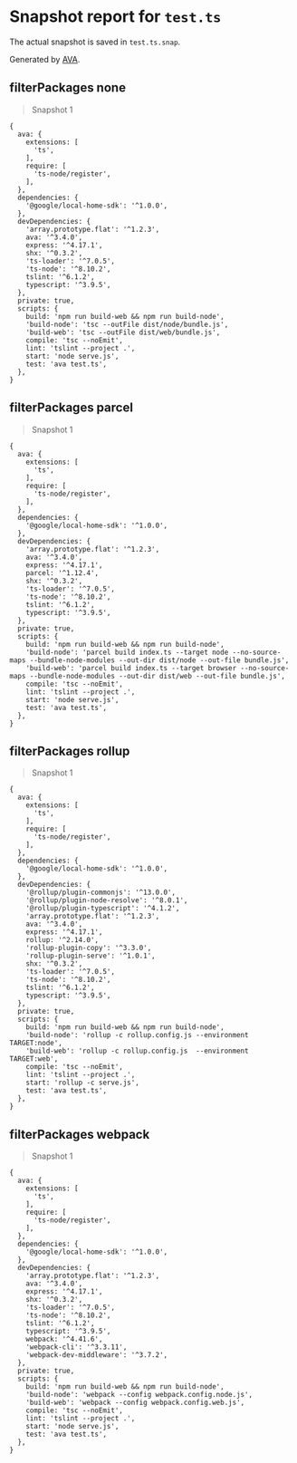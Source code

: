 # Snapshot report for `test.ts`

The actual snapshot is saved in `test.ts.snap`.

Generated by [AVA](https://avajs.dev).

## filterPackages none

> Snapshot 1

    {
      ava: {
        extensions: [
          'ts',
        ],
        require: [
          'ts-node/register',
        ],
      },
      dependencies: {
        '@google/local-home-sdk': '^1.0.0',
      },
      devDependencies: {
        'array.prototype.flat': '^1.2.3',
        ava: '^3.4.0',
        express: '^4.17.1',
        shx: '^0.3.2',
        'ts-loader': '^7.0.5',
        'ts-node': '^8.10.2',
        tslint: '^6.1.2',
        typescript: '^3.9.5',
      },
      private: true,
      scripts: {
        build: 'npm run build-web && npm run build-node',
        'build-node': 'tsc --outFile dist/node/bundle.js',
        'build-web': 'tsc --outFile dist/web/bundle.js',
        compile: 'tsc --noEmit',
        lint: 'tslint --project .',
        start: 'node serve.js',
        test: 'ava test.ts',
      },
    }

## filterPackages parcel

> Snapshot 1

    {
      ava: {
        extensions: [
          'ts',
        ],
        require: [
          'ts-node/register',
        ],
      },
      dependencies: {
        '@google/local-home-sdk': '^1.0.0',
      },
      devDependencies: {
        'array.prototype.flat': '^1.2.3',
        ava: '^3.4.0',
        express: '^4.17.1',
        parcel: '^1.12.4',
        shx: '^0.3.2',
        'ts-loader': '^7.0.5',
        'ts-node': '^8.10.2',
        tslint: '^6.1.2',
        typescript: '^3.9.5',
      },
      private: true,
      scripts: {
        build: 'npm run build-web && npm run build-node',
        'build-node': 'parcel build index.ts --target node --no-source-maps --bundle-node-modules --out-dir dist/node --out-file bundle.js',
        'build-web': 'parcel build index.ts --target browser --no-source-maps --bundle-node-modules --out-dir dist/web --out-file bundle.js',
        compile: 'tsc --noEmit',
        lint: 'tslint --project .',
        start: 'node serve.js',
        test: 'ava test.ts',
      },
    }

## filterPackages rollup

> Snapshot 1

    {
      ava: {
        extensions: [
          'ts',
        ],
        require: [
          'ts-node/register',
        ],
      },
      dependencies: {
        '@google/local-home-sdk': '^1.0.0',
      },
      devDependencies: {
        '@rollup/plugin-commonjs': '^13.0.0',
        '@rollup/plugin-node-resolve': '^8.0.1',
        '@rollup/plugin-typescript': '^4.1.2',
        'array.prototype.flat': '^1.2.3',
        ava: '^3.4.0',
        express: '^4.17.1',
        rollup: '^2.14.0',
        'rollup-plugin-copy': '^3.3.0',
        'rollup-plugin-serve': '^1.0.1',
        shx: '^0.3.2',
        'ts-loader': '^7.0.5',
        'ts-node': '^8.10.2',
        tslint: '^6.1.2',
        typescript: '^3.9.5',
      },
      private: true,
      scripts: {
        build: 'npm run build-web && npm run build-node',
        'build-node': 'rollup -c rollup.config.js --environment TARGET:node',
        'build-web': 'rollup -c rollup.config.js  --environment TARGET:web',
        compile: 'tsc --noEmit',
        lint: 'tslint --project .',
        start: 'rollup -c serve.js',
        test: 'ava test.ts',
      },
    }

## filterPackages webpack

> Snapshot 1

    {
      ava: {
        extensions: [
          'ts',
        ],
        require: [
          'ts-node/register',
        ],
      },
      dependencies: {
        '@google/local-home-sdk': '^1.0.0',
      },
      devDependencies: {
        'array.prototype.flat': '^1.2.3',
        ava: '^3.4.0',
        express: '^4.17.1',
        shx: '^0.3.2',
        'ts-loader': '^7.0.5',
        'ts-node': '^8.10.2',
        tslint: '^6.1.2',
        typescript: '^3.9.5',
        webpack: '^4.41.6',
        'webpack-cli': '^3.3.11',
        'webpack-dev-middleware': '^3.7.2',
      },
      private: true,
      scripts: {
        build: 'npm run build-web && npm run build-node',
        'build-node': 'webpack --config webpack.config.node.js',
        'build-web': 'webpack --config webpack.config.web.js',
        compile: 'tsc --noEmit',
        lint: 'tslint --project .',
        start: 'node serve.js',
        test: 'ava test.ts',
      },
    }
